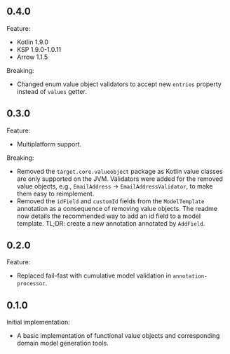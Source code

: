 ## 0.4.0

Feature:

- Kotlin 1.9.0
- KSP 1.9.0-1.0.11
- Arrow 1.1.5

Breaking:

- Changed enum value object validators to accept new `entries` property instead of `values` getter.

## 0.3.0

Feature:

- Multiplatform support.

Breaking:

- Removed the `target.core.valueobject` package as Kotlin value classes are only supported on the JVM. Validators were
  added for the removed value objects, e.g., `EmailAddress` -> `EmailAddressValidator`, to make them easy to
  reimplement.
- Removed the `idField` and `customId` fields from the `ModelTemplate` annotation as a consequence of removing
  value objects. The readme now details the recommended way to add an id field to a model template. TL;DR: create a new
  annotation annotated by `AddField`.

## 0.2.0

Feature:

- Replaced fail-fast with cumulative model validation in `annotation-processor`.

## 0.1.0

Initial implementation:

- A basic implementation of functional value objects and corresponding domain model generation tools.
